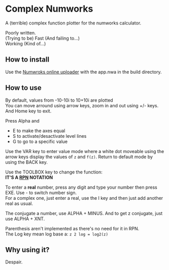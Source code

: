 # Complex Numworks
A (terrible) complex function plotter for the numworks calculator.

Poorly written.  
(Trying to be) Fast (And failing to...)  
Working (Kind of...)

## How to install
Use the [Numwroks online uploader](https://my.numworks.com/apps) with the app.nwa in the build directory.

## How to use
By default, values from -10-10i to 10+10i are plotted  
You can move arround using arrow keys, zoom in and out using +/- keys.  
And Home key to exit.  

Press Alpha and
 - E to make the axes equal
 - S to activate/desactivate level lines
 - G to go to a specific value

Use the VAR key to enter value mode where a white dot moveable using the arrow keys display the values of `z` and `f(z)`.
Return to default mode by using the BACK key.

Use the TOOLBOX key to change the function:  
**IT'S A [RPN](https://en.wikipedia.org/wiki/Reverse_Polish_notation) NOTATION**

To enter a **real** number, press any digit and type your number then press EXE. Use - to switch number sign.  
For a complex one, just enter a real, use the I key and then just add another real as usual.  

The conjugate a number, use ALPHA + MINUS. And to get z conjugate, just use ALPHA + XNT.  

Parenthesis aren't implemented as there's no need for it in RPN.\
The Log key mean log base a:
`z 2 log = log2(z)`

## Why using it?
Despair.
